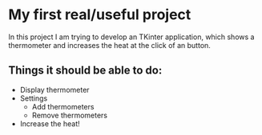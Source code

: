 # My first real/useful project

In this project I am trying to develop an TKinter application, which shows a thermometer and increases the heat at the click of an button.

## Things it should be able to do:
- Display thermometer
- Settings
    - Add thermometers
    - Remove thermometers
- Increase the heat!
